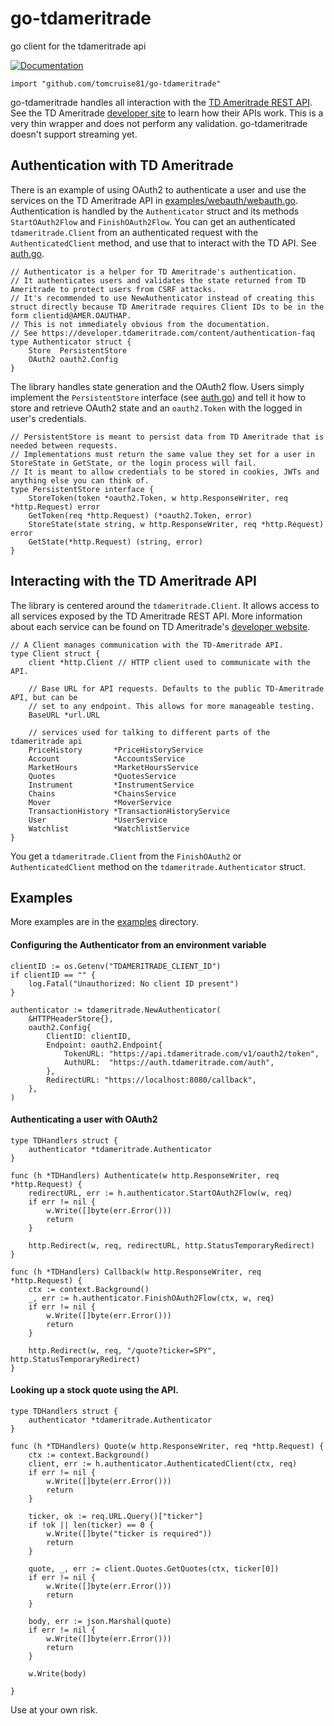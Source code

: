 # go-tdameritrade
go client for the tdameritrade api

[![Documentation](https://godoc.org/github.com/tomcruise81/go-tdameritrade?status.svg)](https://godoc.org/github.com/tomcruise81/go-tdameritrade)


```import "github.com/tomcruise81/go-tdameritrade"```

go-tdameritrade handles all interaction with the [TD Ameritrade REST API](https://developer.tdameritrade.com/apis).
See the TD Ameritrade [developer site](https://developer.tdameritrade.com/) to learn how their APIs work.
This is a very thin wrapper and does not perform any validation.
go-tdameritrade doesn't support streaming yet.


## Authentication with TD Ameritrade
There is an example of using OAuth2 to authenticate a user and use the services on the TD Ameritrade API in [examples/webauth/webauth.go](https://github.com/tomcruise81/go-tdameritrade/blob/master/examples/webauth/webauth.go).
Authentication is handled by the ```Authenticator``` struct and its methods ```StartOAuth2Flow``` and ```FinishOAuth2Flow```.
You can get an authenticated ```tdameritrade.Client``` from an authenticated request with the ```AuthenticatedClient``` method, and use that to interact with the TD API.
See [auth.go](https://github.com/tomcruise81/go-tdameritrade/blob/master/auth.go).

```
// Authenticator is a helper for TD Ameritrade's authentication.
// It authenticates users and validates the state returned from TD Ameritrade to protect users from CSRF attacks.
// It's recommended to use NewAuthenticator instead of creating this struct directly because TD Ameritrade requires Client IDs to be in the form clientid@AMER.OAUTHAP.
// This is not immediately obvious from the documentation.
// See https://developer.tdameritrade.com/content/authentication-faq
type Authenticator struct {
	Store  PersistentStore
	OAuth2 oauth2.Config
}
```

The library handles state generation and the OAuth2 flow.
Users simply implement the ```PersistentStore``` interface (see [auth.go](https://github.com/tomcruise81/go-tdameritrade/blob/master/auth.go)) and tell it how to store and retrieve OAuth2 state and an ```oauth2.Token``` with the logged in user's credentials.

```
// PersistentStore is meant to persist data from TD Ameritrade that is needed between requests.
// Implementations must return the same value they set for a user in StoreState in GetState, or the login process will fail.
// It is meant to allow credentials to be stored in cookies, JWTs and anything else you can think of.
type PersistentStore interface {
	StoreToken(token *oauth2.Token, w http.ResponseWriter, req *http.Request) error
	GetToken(req *http.Request) (*oauth2.Token, error)
	StoreState(state string, w http.ResponseWriter, req *http.Request) error
	GetState(*http.Request) (string, error)
}
```

## Interacting with the TD Ameritrade API
The library is centered around the ```tdameritrade.Client```.
It allows access to all services exposed by the TD Ameritrade REST API.
More information about each service can be found on TD Ameritrade's [developer website](https://developer.tdameritrade.com/apis).

```
// A Client manages communication with the TD-Ameritrade API.
type Client struct {
	client *http.Client // HTTP client used to communicate with the API.

	// Base URL for API requests. Defaults to the public TD-Ameritrade API, but can be
	// set to any endpoint. This allows for more manageable testing.
	BaseURL *url.URL

	// services used for talking to different parts of the tdameritrade api
	PriceHistory       *PriceHistoryService
	Account            *AccountsService
	MarketHours        *MarketHoursService
	Quotes             *QuotesService
	Instrument         *InstrumentService
	Chains             *ChainsService
	Mover              *MoverService
	TransactionHistory *TransactionHistoryService
	User               *UserService
	Watchlist          *WatchlistService
}
```

You get a ```tdameritrade.Client``` from the ```FinishOAuth2``` or ```AuthenticatedClient``` method on the ```tdameritrade.Authenticator``` struct.


## Examples

More examples are in the [examples](https://github.com/tomcruise81/go-tdameritrade/tree/master/examples) directory.

#### Configuring the Authenticator from an environment variable

```
clientID := os.Getenv("TDAMERITRADE_CLIENT_ID")
if clientID == "" {
	log.Fatal("Unauthorized: No client ID present")
}

authenticator := tdameritrade.NewAuthenticator(
	&HTTPHeaderStore{},
	oauth2.Config{
		ClientID: clientID,
		Endpoint: oauth2.Endpoint{
			TokenURL: "https://api.tdameritrade.com/v1/oauth2/token",
			AuthURL:  "https://auth.tdameritrade.com/auth",
		},
		RedirectURL: "https://localhost:8080/callback",
	},
)
```

#### Authenticating a user with OAuth2
```
type TDHandlers struct {
	authenticator *tdameritrade.Authenticator
}

func (h *TDHandlers) Authenticate(w http.ResponseWriter, req *http.Request) {
	redirectURL, err := h.authenticator.StartOAuth2Flow(w, req)
	if err != nil {
		w.Write([]byte(err.Error()))
		return
	}

	http.Redirect(w, req, redirectURL, http.StatusTemporaryRedirect)
}

func (h *TDHandlers) Callback(w http.ResponseWriter, req *http.Request) {
	ctx := context.Background()
	_, err := h.authenticator.FinishOAuth2Flow(ctx, w, req)
	if err != nil {
		w.Write([]byte(err.Error()))
		return
	}

	http.Redirect(w, req, "/quote?ticker=SPY", http.StatusTemporaryRedirect)
}
```

#### Looking up a stock quote using the API.
```
type TDHandlers struct {
	authenticator *tdameritrade.Authenticator
}

func (h *TDHandlers) Quote(w http.ResponseWriter, req *http.Request) {
	ctx := context.Background()
	client, err := h.authenticator.AuthenticatedClient(ctx, req)
	if err != nil {
		w.Write([]byte(err.Error()))
		return
	}

	ticker, ok := req.URL.Query()["ticker"]
	if !ok || len(ticker) == 0 {
		w.Write([]byte("ticker is required"))
		return
	}

	quote, _, err := client.Quotes.GetQuotes(ctx, ticker[0])
	if err != nil {
		w.Write([]byte(err.Error()))
		return
	}

	body, err := json.Marshal(quote)
	if err != nil {
		w.Write([]byte(err.Error()))
		return
	}

	w.Write(body)

}
```


Use at your own risk.

